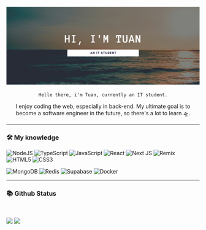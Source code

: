 <p align="center">
  <img src="public/header.png">
</p>

<p align="center">
  <code>Helle there, i'm Tuan, currently an IT student.</code>
</p>

<p align="center">
  I enjoy coding the web, especially in back-end. My ultimate goal is to become a software engineer in the future, so there's a lot to learn 🛸.
</p>

<p align="center">
  <hr>
</p>

<p align="center"> </p>

### 🛠 My knowledge

![NodeJS](https://img.shields.io/badge/node.js-6DA55F?style=flat-square&logo=node.js&logoColor=white&style=flat)
![TypeScript](https://img.shields.io/badge/typescript-%23007ACC.svg?style=flat-square&logo=typescript&logoColor=white&style=flat)
![JavaScript](https://img.shields.io/badge/javascript-%23323330.svg?style=flat-square&logo=javascript&logoColor=%23F7DF1E&style=flat)
![React](https://img.shields.io/badge/react-%2320232a.svg?style=flat-square&logo=react&logoColor=%2361DAFB&style=flat)
![Next JS](https://img.shields.io/badge/Nextjs-black?style=flat-square&logo=next.js&logoColor=white&style=flat)
![Remix](https://img.shields.io/badge/remix-%23000.svg?style=for-the-badge&logo=remix&logoColor=white&style=flat)
![HTML5](https://img.shields.io/badge/html5-%23E34F26.svg?style=flat-square&logo=html5&logoColor=white&style=flat)
![CSS3](https://img.shields.io/badge/css3-%231572B6.svg?style=flat-square&logo=css3&logoColor=white&style=flat)

![MongoDB](https://img.shields.io/badge/MongoDB-%234ea94b.svg?style=flat-square&logo=mongodb&logoColor=white&style=flat)
![Redis](https://img.shields.io/badge/redis-%23DD0031.svg?style=for-the-badge&logo=redis&logoColor=white&style=flat)
![Supabase](https://img.shields.io/badge/Supabase-3ECF8E?style=for-the-badge&logo=supabase&logoColor=white&style=flat)
![Docker](https://img.shields.io/badge/docker-%230db7ed.svg?style=flat-square&logo=docker&logoColor=white&style=flat)

<p align="center"><hr></p>

### 📚 Github Status

<br>
<p>
  <img src="https://github-readme-stats.vercel.app/api/top-langs/?username=ctuanle&layout=compact&theme=tokyonight&langs_count=6&hide=Java" height="165">
  <img src="https://github-readme-stats.vercel.app/api?username=ctuanle&show_icons=true&theme=tokyonight" height="165">
</p>

<!--
**sonata1999/sonata1999** is a ✨ _special_ ✨ repository because its `README.md` (this file) appears on your GitHub profile.

Here are some ideas to get you started:

- 🔭 I’m currently working on ...
- 🌱 I’m currently learning ...
- 👯 I’m looking to collaborate on ...
- 🤔 I’m looking for help with ...
- 💬 Ask me about ...
- 📫 How to reach me: ...
- 😄 Pronouns: ...
- ⚡ Fun fact: ...
-->
